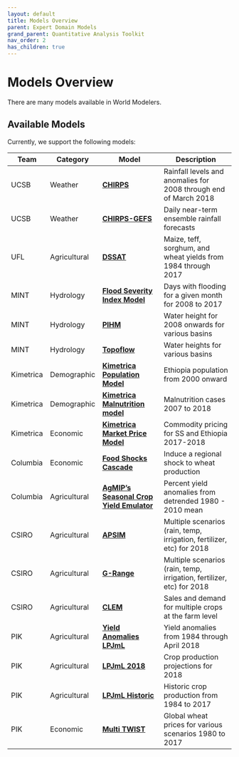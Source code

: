 ```yaml
---
layout: default
title: Models Overview
parent: Expert Domain Models
grand_parent: Quantitative Analysis Toolkit
nav_order: 2
has_children: true
---
```



# Models Overview

There are many models available in World Modelers.

## Available Models
Currently, we support the following models:

| Team      | Category     | Model                                | Description                                                             | 
|-----------|--------------|--------------------------------------|-------------------------------------------------------------------------| 
| UCSB      | Weather      | [**CHIRPS**](models/CHIRPS.md)                               | Rainfall levels and anomalies for 2008 through end of March 2018        | 
| UCSB      | Weather      | [**CHIRPS-GEFS**](models/CHIRPS.md)                               | Daily near-term ensemble rainfall forecasts        | 
| UFL       | Agricultural | [**DSSAT**](models/DSSAT.md)                                | Maize, teff, sorghum, and wheat yields from 1984 through 2017         | 
| MINT      | Hydrology    | [**Flood Severity Index Model**](models/FSI.md)           | Days with flooding for a given month for 2008 to 2017                   | 
| MINT      | Hydrology    | [**PIHM**](models/PIHM.md)                                 | Water height for 2008 onwards for various basins                        | 
| MINT      | Hydrology    | [**Topoflow**](models/Topoflow.md)                             | Water heights for various basins                                        | 
| Kimetrica | Demographic  | [**Kimetrica Population Model**](models/Kimetrica.md)           | Ethiopia population from 2000 onward                                    | 
| Kimetrica | Demographic  | [**Kimetrica Malnutrition model**](models/Kimetrica.md)         | Malnutrition cases 2007 to 2018                                         | 
| Kimetrica | Economic     | [**Kimetrica Market Price Model**](models/Kimetrica.md)         | Commodity pricing for SS and Ethiopia 2017-2018                         | 
| Columbia  | Economic     | [**Food Shocks Cascade**](models/FSC.md)                  | Induce a regional shock to wheat production                             | 
| Columbia  | Agricultural | [**AgMIP’s Seasonal Crop Yield Emulator**](models/AgMIP.md) | Percent yield anomalies from detrended 1980 - 2010 mean                       | 
| CSIRO     | Agricultural | [**APSIM**](models/CSIRO.md)                                | Multiple scenarios (rain, temp, irrigation, fertilizer, etc) for 2018 | 
| CSIRO     | Agricultural | [**G-Range**](models/CSIRO.md)                              | Multiple scenarios (rain, temp, irrigation, fertilizer, etc) for 2018 | 
| CSIRO     | Agricultural | [**CLEM**](models/CSIRO.md)                                 | Sales and demand for multiple crops at the farm level                   | 
| PIK       | Agricultural | [**Yield Anomalies LPJmL**](models/LPJmL.md)                | Yield anomalies from 1984 through April 2018                            | 
| PIK       | Agricultural | [**LPJmL 2018**](models/LPJmL.md)                           | Crop production projections for 2018                                    | 
| PIK       | Agricultural | [**LPJmL Historic**](models/LPJmL.md)                       | Historic crop production from 1984 to 2017                              | 
| PIK       | Economic     | [**Multi TWIST**](models/TWiST.md)                          | Global wheat prices for various scenarios 1980 to 2017                  |